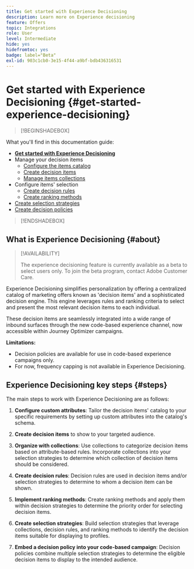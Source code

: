 ```yaml
---
title: Get started with Experience Decisioning
description: Learn more on Experience decisioning
feature: Offers
topic: Integrations
role: User
level: Intermediate
hide: yes
hidefromtoc: yes
badge: label="Beta"
exl-id: 903c1cb0-3e15-4f44-a9bf-bdb436316531
---
```

# Get started with Experience Decisioning {#get-started-experience-decisioning}

>[!BEGINSHADEBOX]

What you'll find in this documentation guide:

* **[Get started with Experience Decisioning](gs-experience-decisioning.md)**
* Manage your decision items
    * [Configure the items catalog](catalogs.md)
    * [Create decision items](items.md)
    * [Manage items collections](collections.md)
* Configure items' selection
    * [Create decision rules](rules.md)
    * [Create ranking methods](ranking.md)
* [Create selection strategies](selection-strategies.md)
* [Create decision policies](create-decision.md)

>[!ENDSHADEBOX]

## What is Experience Decisioning {#about}

>[!AVAILABILITY]
>
>The experience decisioning feature is currently available as a beta to select users only. To join the beta program, contact Adobe Customer Care.

Experience Decisioning simplifies personalization by offering a centralized catalog of marketing offers known as 'decision items' and a sophisticated decision engine. This engine leverages rules and ranking criteria to select and present the most relevant decision items to each individual.

These decision items are seamlessly integrated into a wide range of inbound surfaces through the new code-based experience channel, now accessible within Journey Optimizer campaigns.

**Limitations:**

* Decision policies are available for use in code-based experience campaigns only.
* For now, frequency capping is not available in Experience Decisioning.

## Experience Decisioning key steps {#steps}

The main steps to work with Experience Decisioning are as follows:

1. **Configure custom attributes**: Tailor the decision items' catalog to your specific requirements by setting up custom attributes into the catalog's schema.

1. **Create decision items** to show to your targeted audience.

1. **Organize with collections**: Use collections to categorize decision items based on attribute-based rules. Incorporate collections into your selection strategies to determine which collection of decision items should be considered.

1. **Create decision rules**: Decision rules are used in decision items and/or selection strategies to determine to whom a decision item can be shown.

1. **Implement ranking methods**: Create ranking methods and apply them within decision strategies to determine the priority order for selecting decision items.

1. **Create selection strategies**: Build selection strategies that leverage collections, decision rules, and ranking methods to identify the decision items suitable for displaying to profiles.

1. **Embed a decision policy into your code-based campaign**: Decision policies combine multiple selection strategies to determine the eligible decision items to display to the intended audience.
